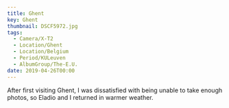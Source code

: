 ```yaml
---
title: Ghent
key: Ghent
thumbnail: DSCF5972.jpg
tags:
  - Camera/X-T2
  - Location/Ghent
  - Location/Belgium
  - Period/KULeuven
  - AlbumGroup/The-E.U.
date: 2019-04-26T00:00
---
```

After first visiting Ghent, I was dissatisfied with being unable to take enough photos, so Eladio and I returned in warmer weather.
